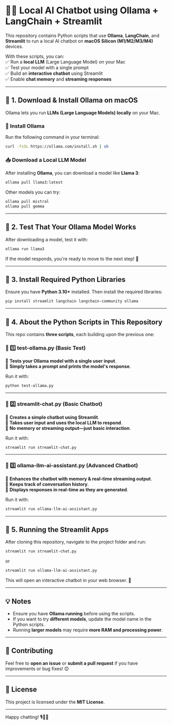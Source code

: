 # 🦙💬 Local AI Chatbot using Ollama + LangChain + Streamlit

This repository contains Python scripts that use **Ollama**, **LangChain**, and **Streamlit** to run a local AI chatbot on **macOS Silicon (M1/M2/M3/M4)** devices.  

With these scripts, you can:  
✅ Run a **local LLM** (Large Language Model) on your Mac  
✅ Test your model with a single prompt  
✅ Build an **interactive chatbot** using Streamlit  
✅ Enable **chat memory** and **streaming responses**  

---

## **🔹 1. Download & Install Ollama on macOS**
Ollama lets you run **LLMs (Large Language Models) locally** on your Mac.  

### **🔽 Install Ollama**
Run the following command in your terminal:
```bash
curl -fsSL https://ollama.com/install.sh | sh
```

### **📥 Download a Local LLM Model**
After installing **Ollama**, you can download a model like **Llama 3**:
```bash
ollama pull llama3:latest
```
Other models you can try:
```bash
ollama pull mistral
ollama pull gemma
```

---

## **🔹 2. Test That Your Ollama Model Works**
After downloading a model, test it with:
```bash
ollama run llama3
```
If the model responds, you're ready to move to the next step! 🎉

---

## **🔹 3. Install Required Python Libraries**
Ensure you have **Python 3.10+** installed. Then install the required libraries:
```bash
pip install streamlit langchain langchain-community ollama
```

---

## **🔹 4. About the Python Scripts in This Repository**
This repo contains **three scripts**, each building upon the previous one:  

### **📄 1️⃣ test-ollama.py (Basic Test)**
🔹 **Tests your Ollama model with a single user input**.  
🔹 **Simply takes a prompt and prints the model's response**.  

Run it with:
```bash
python test-ollama.py
```

---

### **📄 2️⃣ streamlit-chat.py (Basic Chatbot)**
🔹 **Creates a simple chatbot using Streamlit**.  
🔹 **Takes user input and uses the local LLM to respond**.  
🔹 **No memory or streaming output—just basic interaction**.  

Run it with:
```bash
streamlit run streamlit-chat.py
```

---

### **📄 3️⃣ ollama-llm-ai-assistant.py (Advanced Chatbot)**
🔹 **Enhances the chatbot with memory & real-time streaming output**.  
🔹 **Keeps track of conversation history**.  
🔹 **Displays responses in real-time as they are generated**.  

Run it with:
```bash
streamlit run ollama-llm-ai-assistant.py
```

---

## **🔹 5. Running the Streamlit Apps**
After cloning this repository, navigate to the project folder and run:
```bash
streamlit run streamlit-chat.py
```
or
```bash
streamlit run ollama-llm-ai-assistant.py
```
This will open an interactive chatbot in your web browser. 🚀  

---

## **💡 Notes**
- Ensure you have **Ollama running** before using the scripts.
- If you want to try **different models**, update the model name in the Python scripts.
- Running **larger models** may require **more RAM and processing power**.

---

## **🤝 Contributing**
Feel free to **open an issue** or **submit a pull request** if you have improvements or bug fixes! 😊

---

## **📜 License**
This project is licensed under the **MIT License**.

---
Happy chatting! 🎙️💬🚀
